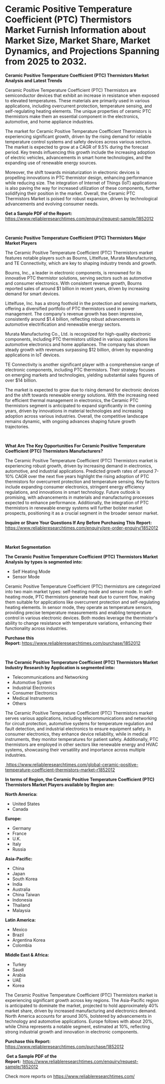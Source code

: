 <p><h1>Ceramic Positive Temperature Coefficient (PTC) Thermistors Market Furnish Information about Market Size, Market Share, Market Dynamics, and Projections Spanning from 2025 to 2032.</h1></p><p><strong>Ceramic Positive Temperature Coefficient (PTC) Thermistors Market Analysis and Latest Trends</strong></p>
<p><p>Ceramic Positive Temperature Coefficient (PTC) Thermistors are semiconductor devices that exhibit an increase in resistance when exposed to elevated temperatures. These materials are primarily used in various applications, including overcurrent protection, temperature sensing, and self-regulating heating elements. The unique properties of ceramic PTC thermistors make them an essential component in the electronics, automotive, and home appliance industries.</p><p>The market for Ceramic Positive Temperature Coefficient Thermistors is experiencing significant growth, driven by the rising demand for reliable temperature control systems and safety devices across various sectors. The market is expected to grow at a CAGR of 9.5% during the forecast period. Key trends influencing this growth include the increasing adoption of electric vehicles, advancements in smart home technologies, and the expanding use of renewable energy sources. </p><p>Moreover, the shift towards miniaturization in electronic devices is propelling innovations in PTC thermistor design, enhancing performance while reducing size. The integration of Internet of Things (IoT) applications is also paving the way for increased utilization of these components, further solidifying their position in the market. Overall, the Ceramic PTC Thermistors Market is poised for robust expansion, driven by technological advancements and evolving consumer needs.</p></p>
<p><strong>Get a Sample PDF of the Report:&nbsp;</strong> <a href="https://www.reliableresearchtimes.com/enquiry/request-sample/1852012?utm_campaign=3037&utm_medium=2&utm_source=Github&utm_content=ia&utm_term=07042025&utm_id=ceramic-positive-temperature-coefficient-ptc-thermistors">https://www.reliableresearchtimes.com/enquiry/request-sample/1852012</a></p>
<p>&nbsp;</p>
<p><strong>Ceramic Positive Temperature Coefficient (PTC) Thermistors Major Market Players</strong></p>
<p><p>The Ceramic Positive Temperature Coefficient (PTC) Thermistors market features notable players such as Bourns, Littelfuse, Murata Manufacturing, and TE Connectivity, which are key to shaping industry trends and growth.</p><p>Bourns, Inc., a leader in electronic components, is renowned for its innovative PTC thermistor solutions, serving sectors such as automotive and consumer electronics. With consistent revenue growth, Bourns reported sales of around $1 billion in recent years, driven by increasing demand for smart devices.</p><p>Littelfuse, Inc. has a strong foothold in the protection and sensing markets, offering a diversified portfolio of PTC thermistors used in power management. The company's revenue growth has been impressive, consistently around $1.4 billion, reflecting robust advancements in automotive electrification and renewable energy sectors.</p><p>Murata Manufacturing Co., Ltd. is recognized for high-quality electronic components, including PTC thermistors utilized in various applications like automotive electronics and home appliances. The company has shown steady growth with revenues surpassing $12 billion, driven by expanding applications in IoT devices.</p><p>TE Connectivity is another significant player with a comprehensive range of electronic components, including PTC thermistors. Their strategy focuses on emerging markets and technologies, yielding substantial sales figures of over $14 billion.</p><p>The market is expected to grow due to rising demand for electronic devices and the shift towards renewable energy solutions. With the increasing need for efficient thermal management in electronics, the Ceramic PTC thermistors segment is anticipated to expand significantly in the coming years, driven by innovations in material technologies and increasing adoption across various industries. Overall, the competitive landscape remains dynamic, with ongoing advances shaping future growth trajectories.</p></p>
<p>&nbsp;</p>
<p><strong>What Are The Key Opportunities For Ceramic Positive Temperature Coefficient (PTC) Thermistors Manufacturers?</strong></p>
<p><p>The Ceramic Positive Temperature Coefficient (PTC) Thermistors market is experiencing robust growth, driven by increasing demand in electronics, automotive, and industrial applications. Predicted growth rates of around 7-10% CAGR over the next five years highlight the rising adoption of PTC thermistors for overcurrent protection and temperature sensing. Key factors include expanding consumer electronics, stringent energy efficiency regulations, and innovations in smart technology. Future outlook is promising, with advancements in materials and manufacturing processes expected to enhance performance. Additionally, the integration of PTC thermistors in renewable energy systems will further bolster market prospects, positioning it as a crucial segment in the broader sensor market.</p></p>
<p><strong>Inquire or Share Your Questions If Any Before Purchasing This Report:</strong> <a href="https://www.reliableresearchtimes.com/enquiry/pre-order-enquiry/1852012?utm_campaign=3037&utm_medium=2&utm_source=Github&utm_content=ia&utm_term=07042025&utm_id=ceramic-positive-temperature-coefficient-ptc-thermistors">https://www.reliableresearchtimes.com/enquiry/pre-order-enquiry/1852012</a></p>
<p>&nbsp;</p>
<p><strong>Market Segmentation</strong></p>
<p><strong>The Ceramic Positive Temperature Coefficient (PTC) Thermistors Market Analysis by types is segmented into:</strong></p>
<p><ul><li>Self Heating Mode</li><li>Sensor Mode</li></ul></p>
<p><p>Ceramic Positive Temperature Coefficient (PTC) thermistors are categorized into two main market types: self-heating mode and sensor mode. In self-heating mode, PTC thermistors generate heat due to current flow, making them suitable for applications like overcurrent protection and self-regulating heating elements. In sensor mode, they operate as temperature sensors, providing precise temperature measurements and enabling temperature control in various electronic devices. Both modes leverage the thermistor's ability to change resistance with temperature variations, enhancing their functionality across industries.</p></p>
<p><strong>Purchase this Report:&nbsp;</strong><a href="https://www.reliableresearchtimes.com/purchase/1852012?utm_campaign=3037&utm_medium=2&utm_source=Github&utm_content=ia&utm_term=07042025&utm_id=ceramic-positive-temperature-coefficient-ptc-thermistors">https://www.reliableresearchtimes.com/purchase/1852012</a></p>
<p>&nbsp;</p>
<p><strong>The Ceramic Positive Temperature Coefficient (PTC) Thermistors Market Industry Research by Application is segmented into:</strong></p>
<p><ul><li>Telecommunications and Networking</li><li>Automotive System</li><li>Industrial Electronics</li><li>Consumer Electronics</li><li>Medical Instruments</li><li>Others</li></ul></p>
<p><p>The Ceramic Positive Temperature Coefficient (PTC) Thermistors market serves various applications, including telecommunications and networking for circuit protection, automotive systems for temperature regulation and fault detection, and industrial electronics to ensure equipment safety. In consumer electronics, they enhance device reliability, while in medical instruments, they monitor temperatures for patient safety. Additionally, PTC thermistors are employed in other sectors like renewable energy and HVAC systems, showcasing their versatility and importance across multiple industries.</p></p>
<p><a href="https://www.reliableresearchtimes.com/global-ceramic-positive-temperature-coefficient-thermistors-market-r1852012?utm_campaign=3037&utm_medium=2&utm_source=Github&utm_content=ia&utm_term=07042025&utm_id=ceramic-positive-temperature-coefficient-ptc-thermistors">&nbsp;https://www.reliableresearchtimes.com/global-ceramic-positive-temperature-coefficient-thermistors-market-r1852012</a></p>
<p><strong>In terms of Region, the Ceramic Positive Temperature Coefficient (PTC) Thermistors Market Players available by Region are:</strong></p>
<p>
    <p> <strong> North America: </strong>
        <ul>
            <li>United States</li>
            <li>Canada</li>
        </ul>
        </p> 
    <p> <strong> Europe: </strong>
        <ul>
            <li>Germany</li>
            <li>France</li>
            <li>U.K.</li>
            <li>Italy</li>
            <li>Russia</li>
        </ul>
        </p> 
    <p> <strong> Asia-Pacific: </strong>
        <ul>
            <li>China</li>
            <li>Japan</li>
            <li>South Korea</li>
            <li>India</li>
            <li>Australia</li>
            <li>China Taiwan</li>
            <li>Indonesia</li>
            <li>Thailand</li>
            <li>Malaysia</li>
        </ul>
        </p> 
    <p> <strong> Latin America: </strong>
        <ul>
            <li>Mexico</li>
            <li>Brazil</li>
            <li>Argentina Korea</li>
            <li>Colombia</li>
        </ul>
        </p> 
    <p> <strong> Middle East & Africa: </strong>
        <ul>
            <li>Turkey</li>
            <li>Saudi</li>
            <li>Arabia</li>
            <li>UAE</li>
            <li>Korea</li>
        </ul>
    </p>
    </p>
<p><p>The Ceramic Positive Temperature Coefficient (PTC) Thermistors market is experiencing significant growth across key regions. The Asia-Pacific region is anticipated to dominate the market, projected to hold approximately 40% market share, driven by increased manufacturing and electronics demand. North America accounts for around 30%, bolstered by advancements in technology and automotive applications. Europe follows with about 20%, while China represents a notable segment, estimated at 10%, reflecting strong industrial growth and innovation in electronic components.</p></p>
<p><strong>Purchase this Report: </strong><a href="https://www.reliableresearchtimes.com/purchase/1852012?utm_campaign=3037&utm_medium=2&utm_source=Github&utm_content=ia&utm_term=07042025&utm_id=ceramic-positive-temperature-coefficient-ptc-thermistors">https://www.reliableresearchtimes.com/purchase/1852012</a></p>
<p>&nbsp;<strong>Get a Sample PDF of the Report:&nbsp;&nbsp;</strong><a href="https://www.reliableresearchtimes.com/enquiry/request-sample/1852012?utm_campaign=3037&utm_medium=2&utm_source=Github&utm_content=ia&utm_term=07042025&utm_id=ceramic-positive-temperature-coefficient-ptc-thermistors">https://www.reliableresearchtimes.com/enquiry/request-sample/1852012</a></p>
<p><strong></strong></p>
<p>Check more reports on <a href="https://www.reliableresearchtimes.com/?utm_campaign=3037&utm_medium=2&utm_source=Github&utm_content=ia&utm_term=07042025&utm_id=ceramic-positive-temperature-coefficient-ptc-thermistors">https://www.reliableresearchtimes.com/</a></p>